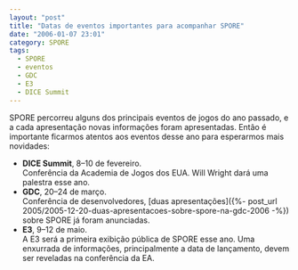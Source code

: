 ```yaml
---
layout: "post"
title: "Datas de eventos importantes para acompanhar SPORE"
date: "2006-01-07 23:01"
category: SPORE
tags:
  - SPORE
  - eventos
  - GDC
  - E3
  - DICE Summit
---
```


SPORE percorreu alguns dos principais eventos de jogos do ano passado, e a cada apresentação novas informações foram apresentadas. Então é importante ficarmos atentos aos eventos desse ano para esperarmos mais novidades:

- **DICE Summit**, 8–10 de fevereiro.  
  Conferência da Academia de Jogos dos EUA. Will Wright dará uma palestra esse ano.
- **GDC**, 20–24 de março.  
  Conferência de desenvolvedores, [duas apresentações]({%- post_url 2005/2005-12-20-duas-apresentacoes-sobre-spore-na-gdc-2006 -%}) sobre SPORE já foram anunciadas.
- **E3**, 9–12 de maio.  
  A E3 será a primeira exibição pública de SPORE esse ano. Uma enxurrada de informações, principalmente a data de lançamento, devem ser reveladas na conferência da EA.
